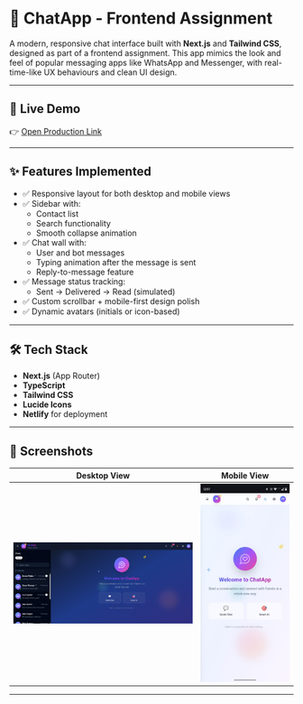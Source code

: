 # 💬 ChatApp - Frontend Assignment

A modern, responsive chat interface built with **Next.js** and **Tailwind CSS**, designed as part of a frontend assignment. This app mimics the look and feel of popular messaging apps like WhatsApp and Messenger, with real-time-like UX behaviours and clean UI design.

---

## 🚀 Live Demo

👉 [Open Production Link](https://frontend-chat-application.netlify.app/)

---

## ✨ Features Implemented

- ✅ Responsive layout for both desktop and mobile views  
- ✅ Sidebar with:
  - Contact list
  - Search functionality
  - Smooth collapse animation
- ✅ Chat wall with:
  - User and bot messages
  - Typing animation after the message is sent
  - Reply-to-message feature
- ✅ Message status tracking:
  - Sent → Delivered → Read (simulated)
- ✅ Custom scrollbar + mobile-first design polish
- ✅ Dynamic avatars (initials or icon-based)

---

## 🛠️ Tech Stack

- **Next.js** (App Router)
- **TypeScript**
- **Tailwind CSS**
- **Lucide Icons**
- **Netlify** for deployment

---

## 📸 Screenshots

| Desktop View | Mobile View |
|--------------|-------------|
| ![Desktop Screenshot](./screenshots/desktop.png) | ![Mobile Screenshot](./screenshots/mobile.jpg) |

---


